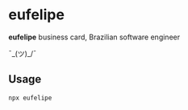 # eufelipe

**eufelipe** business card, Brazilian software engineer

¯\_(ツ)\_/¯

## Usage

```sh
npx eufelipe
```
